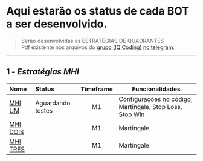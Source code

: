 # Aqui estarão os status de cada BOT a ser desenvolvido.

> Serão desenvolvidas as ESTRATÉGIAS DE QUADRANTES</br>
> Pdf existente nos arquivos do [grupo (IQ Coding) no telegram](https://bit.ly/3hMMcVE).

---

## 1 - *Estratégias MHI*

| Nome                      | Status              | Timeframe   | Funcionalidades                                               |
|:--------------------------|:--------------------|:-----------:| ------------------------------------------------------------- |
| [MHI UM](bots_mhi.md)     | Aguardando testes   | M1          | Configurações no código, Martingale, Stop Loss, Stop Win      |
| [MHI DOIS](bots_mhi.md)   |                     | M1          | Martingale                                                    |
| [MHI TRES](bots_mhi.md)   |                     | M1          | Martingale                                                    |

